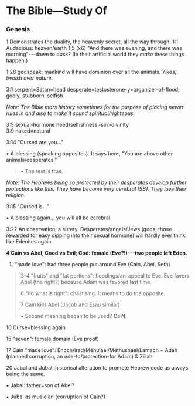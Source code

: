 # The Bible—Study Of

### Genesis

1     Demonstrates the duality, the heavenly secret, all the way through.
1:1   Audacious: heaven/earth
1:5   (x6) "And there was evening, and there was morning"---dawn to dusk?
(In their artificial world they *make* these things happen.)

1:28 godspeak: mankind will have dominion over all the animals. *Yikes, twoish over nature.*

3:1 serpent=Satan=head desperate=testosterone-y=organizer-of-flood; godly, stubborn, selfish

*Note: The Bible mars history sometimes for the purpose of placing newer rules in and also to make it sound spiritual/righteous.*

3:5 sexual-hormone need/selfishness\>sin\>divinity\
3:9 naked=natural

3:14 "Cursed are you..."

• A blessing (speaking opposites). It says here, "You are above other animals/desperates."

> • The rest is true.

*Note: The Hebrews being so protected by their desperates develop further protections like this. They have become very cerebral \[SB\]. They love their religion.*

3:15 "Cursed is..."

• A blessing again... you will all be cerebral.

3:22 An observation, a surety. Desperates/angels/Jews (gods, those rewarded for easy dipping into their sexual hormone) will hardly ever think like Edenites again.

**4 Cain vs Abel, Good vs Evil; God: female (Eve?!)---two people left Eden.**

1.  "made love": had three people put around Eve (Cain, Abel, Seth)

> 3-4 "fruits" and "fat portions": floodings/an-appeal to Eve. Eve favors Abel (the right?) because Adam was favored last time.
>
> 6 "do what is right": chastising. It means to do the opposite.
>
> 7 Cain kills Abel (Jacob and Esau similar)
>
> • Second meaning began to be used? **C**ai**N**

10 Curse=blessing again

15 "seven": female domain (Eve proof)

17 Cain "made love": Enoch/Irad/Mehujael/Methushael/Lamach + Adah (planned corruption, an ode-to/protection-for Adam) & Zillah

20 Jabal and Jubal: historical alteration to promote Hebrew code as always being the same.

• Jabal: father=son of Abel?

• Jubal as musician (corruption of Cain?)

